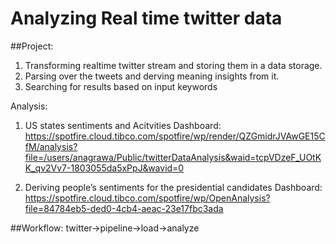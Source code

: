 # Analyzing Real time twitter data 

##Project: 
1. Transforming realtime twitter stream and storing them in a data storage. 
2. Parsing over the tweets and derving meaning insights from it. 
3. Searching for results based on input keywords

Analysis:

1. US states sentiments and Acitvities
Dashboard:
https://spotfire.cloud.tibco.com/spotfire/wp/render/QZGmidrJVAwGE15CfM/analysis?file=/users/anagrawa/Public/twitterDataAnalysis&waid=tcpVDzeF_UOtKK_qv2Vv7-1803055da5xPpJ&wavid=0

2. Deriving people’s sentiments for the presidential candidates
Dashboard:
https://spotfire.cloud.tibco.com/spotfire/wp/OpenAnalysis?file=84784eb5-ded0-4cb4-aeac-23e17fbc3ada
   

##Workflow: 
twitter->pipeline->load->analyze
